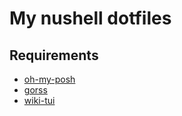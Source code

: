 # My nushell dotfiles

## Requirements

- [oh-my-posh](https://ohmyposh.dev/)
- [gorss](https://github.com/Lallassu/gorss)
- [wiki-tui](https://github.com/Builditluc/wiki-tui)